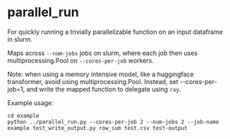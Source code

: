 # parallel_run

For quickly running a trivially parallelizable function on an input dataframe in slurm.

Maps across `--num-jobs` jobs on slurm, where each job then uses multiprocessing.Pool on `--cores-per-job` workers.

Note: when using a memory intensive model, like a huggingface transformer, avoid using multiprocessing.Pool. Instead, set --cores-per-job=1, and write the mapped function to delegate using `ray`.

Example usage:
```
cd example
python ../parallel_run.py --cores-per-job 2 --num-jobs 2 --job-name example test_write_output.py row_sum test.csv test-output
```
